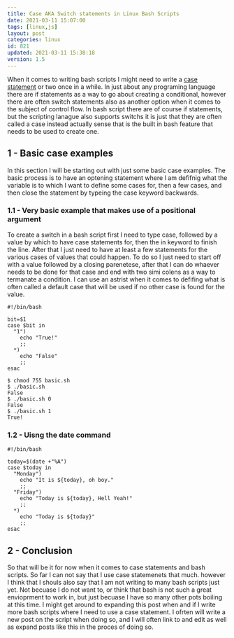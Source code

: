 ```yaml
---
title: Case AKA Switch statements in Linux Bash Scripts
date: 2021-03-11 15:07:00
tags: [linux,js]
layout: post
categories: linux
id: 821
updated: 2021-03-11 15:38:18
version: 1.5
---
```


When it comes to writing bash scripts I might need to write a [case statement](https://linuxize.com/post/bash-case-statement/) or two once in a while. In just about any programing language there are if statements as a way to go about creating a conditional, however there are often switch statements also as another option when it comes to the subject of control flow. In bash script there are of course if statements, but the scripting lanague also supports switchs it is just that they are often called a case instead actually sense that is the built in bash feature that needs to be used to create one.

<!-- more -->

## 1 - Basic case examples

In this section I will be starting out with just some basic case examples. The basic process is to have an optening statement where I am defifnig what the variable is to which I want to define some cases for, then a few cases, and then close the statement by typeing the case keyword backwards.

### 1.1 - Very basic example that makes use of a positional argument

To create a switch in a bash script first I need to type case, followed by a value by which to have case statements for, then the in keyword to finish the line. After that I just need to have at least a few statements for the various cases of values that could happen. To do so I just need to start off with a value followed by a closing parenetese, after that I can do whaever needs to be done for that case and end with two simi colens as a way to termanate a condition. I can use an astrist when it comes to defifing what is often called a default case that will be used if no other case is found for the value.

```
#!/bin/bash
 
bit=$1
case $bit in
  "1")
    echo "True!" 
    ;;
  *)
    echo "False"
    ;;
esac
```

```
$ chmod 755 basic.sh
$ ./basic.sh
False
$ ./basic.sh 0
False
$ ./basic.sh 1
True!
```

### 1.2 - Uisng the date command

```
#!/bin/bash
 
today=$(date +"%A")
case $today in
  "Monday")
    echo "It is ${today}, oh boy." 
    ;;
  "Friday")
    echo "Today is ${today}, Hell Yeah!" 
    ;;
  *)
    echo "Today is ${today}"
    ;;
esac
```

## 2 - Conclusion

So that will be it for now when it comes to case statements and bash scripts. So far I can not say that I use case statemenets that much. however I think that I shouls also say that I am not writing to many bash scripts just yet. Not becuase I do not want to, or think that bash is not such a great envioprment to work in, but just becuase I have so many other pots boiling at this time. I might get around to expanding this post when and if I write more bash scripts where I need to use a case statement. I ofrten will write a new post on the script when doing so, and I will often link to and edit as well as expand posts like this in the proces of doing so.


